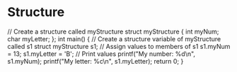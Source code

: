 # Structure
// Create a structure called myStructure struct myStructure {   int myNum;   char myLetter; };  int main() {   // Create a structure variable of myStructure called s1   struct myStructure s1;    // Assign values to members of s1   s1.myNum = 13;   s1.myLetter = 'B';    // Print values   printf("My number: %d\n", s1.myNum);   printf("My letter: %c\n", s1.myLetter);    return 0; }
